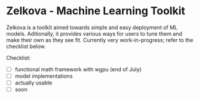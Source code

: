 # Zelkova - Machine Learning Toolkit

Zelkova is a toolkit aimed towards simple and easy deployment of ML models. Aditionally, 
it provides various ways for users to tune them and make their own as they see fit. Currently
very work-in-progress; refer to the checklist below.

Checklist: 
- [ ] functional math framework with wgpu (end of July)
- [ ] model implementations
- [ ] actually usable 
- [ ] soon 
